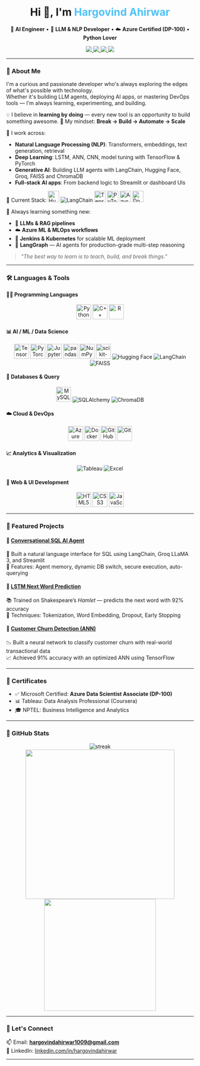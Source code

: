 <!-- Profile README -->

<h1 align="center">Hi 👋, I'm <span style="color:#4FC3F7;">Hargovind Ahirwar</span></h1>

<p align="center">
🚀 <strong>AI Engineer</strong> • 🧠 <strong>LLM & NLP Developer</strong> • ☁️ <strong>Azure Certified (DP-100)</strong> • <strong>Python Lover</strong>
</p>

<p align="center">
  <a href="https://github.com/Hargovind-Ahirwar-1009">
    <img src="https://img.shields.io/badge/GitHub-181717?logo=github&logoColor=white&style=flat-square" />
  </a>
  <a href="https://www.linkedin.com/in/hargovindahirwar/">
    <img src="https://img.shields.io/badge/LinkedIn-blue?logo=linkedin&style=flat-square" />
  </a>
  <a href="mailto:hargovindahirwar1009@gmail.com">
    <img src="https://img.shields.io/badge/Gmail-red?logo=gmail&style=flat-square" />
  </a>
  <a href="https://leetcode.com/u/hargovindahirwar04/">
    <img src="https://img.shields.io/badge/LeetCode-FFA116?logo=leetcode&logoColor=black&style=flat-square" />
  </a>
</p>


---

### 👋 About Me

I'm a curious and passionate developer who's always exploring the edges of what's possible with technology.  
Whether it's building LLM agents, deploying AI apps, or mastering DevOps tools — I'm always learning, experimenting, and building.

💡 I believe in **learning by doing** — every new tool is an opportunity to build something awesome.
🔁 My mindset: **Break → Build → Automate → Scale**

🧠 I work across:
- **Natural Language Processing (NLP)**: Transformers, embeddings, text generation, retrieval
- **Deep Learning**: LSTM, ANN, CNN, model tuning with TensorFlow & PyTorch
- **Generative AI**: Building LLM agents with LangChain, Hugging Face, Groq, FAISS and ChromaDB 
- **Full-stack AI apps**: From backend logic to Streamlit or dashboard UIs

🚀 Current Stack:
<img src="https://huggingface.co/datasets/huggingface/brand-assets/resolve/main/hf-logo.png" width="30" title="Hugging Face" />
<img src="https://img.shields.io/badge/LangChain-%F0%9F%94%97-blue?style=flat-square" alt="LangChain"/>
<img src="https://cdn.jsdelivr.net/gh/devicons/devicon/icons/tensorflow/tensorflow-original.svg" width="30" title="TensorFlow" />
<img src="https://cdn.jsdelivr.net/gh/devicons/devicon/icons/pytorch/pytorch-original.svg" width="30" title="PyTorch" />
<img src="https://cdn.jsdelivr.net/gh/devicons/devicon/icons/azure/azure-original.svg" width="30" title="Azure" />
<img src="https://cdn.jsdelivr.net/gh/devicons/devicon/icons/docker/docker-original.svg" width="30" title="Docker" />

🌱 Always learning something new:  
- 🧬 **LLMs & RAG pipelines**   
- ☁️ **Azure ML & MLOps workflows**  
- 🔧 **Jenkins & Kubernetes** for scalable ML deployment  
- 🧩 **LangGraph** — AI agents for production-grade multi-step reasoning

> *"The best way to learn is to teach, build, and break things."*

---

### 🛠️ Languages & Tools

#### 👨‍💻 Programming Languages
<p align="center">
  <img src="https://cdn.jsdelivr.net/gh/devicons/devicon/icons/python/python-original.svg" width="40" alt="Python"/>
  <img src="https://cdn.jsdelivr.net/gh/devicons/devicon/icons/cplusplus/cplusplus-original.svg" width="40" alt="C++"/>
  <img src="https://cdn.jsdelivr.net/gh/devicons/devicon/icons/r/r-original.svg" width="40" alt="R"/>
</p>

#### 📊 AI / ML / Data Science
<p align="center">
  <img src="https://cdn.jsdelivr.net/gh/devicons/devicon/icons/tensorflow/tensorflow-original.svg" width="40" alt="TensorFlow"/>
  <img src="https://cdn.jsdelivr.net/gh/devicons/devicon/icons/pytorch/pytorch-original.svg" width="40" alt="PyTorch"/>
  <img src="https://cdn.jsdelivr.net/gh/devicons/devicon/icons/jupyter/jupyter-original.svg" width="40" alt="Jupyter"/>
  <img src="https://cdn.jsdelivr.net/gh/devicons/devicon/icons/pandas/pandas-original.svg" width="40" alt="pandas"/>
  <img src="https://cdn.jsdelivr.net/gh/devicons/devicon/icons/numpy/numpy-original.svg" width="40" alt="NumPy"/>
  <img src="https://cdn.jsdelivr.net/gh/devicons/devicon/icons/scikitlearn/scikitlearn-original.svg" width="40" title="scikit-learn" />
  <img src="https://img.shields.io/badge/Hugging%20Face-%F0%9F%A4%97-yellow?style=flat-square" alt="Hugging Face"/>
  <img src="https://img.shields.io/badge/LangChain-%F0%9F%94%97-blue?style=flat-square" alt="LangChain"/>
  <img src="https://img.shields.io/badge/FAISS-%F0%9F%93%9A-brightgreen?style=flat-square" alt="FAISS"/>
</p>

#### 🧠 Databases & Query
<p align="center">
  <img src="https://cdn.jsdelivr.net/gh/devicons/devicon/icons/mysql/mysql-original.svg" width="40" alt="MySQL"/>
  <img src="https://img.shields.io/badge/SQLAlchemy-%F0%9F%93%9A-blue?style=flat-square" alt="SQLAlchemy"/>
  <img src="https://img.shields.io/badge/ChromaDB-%F0%9F%94%8D-green?style=flat-square" alt="ChromaDB"/>
</p>

#### ☁️ Cloud & DevOps
<p align="center">
  <img src="https://cdn.jsdelivr.net/gh/devicons/devicon/icons/azure/azure-original.svg" width="40" alt="Azure"/>
  <img src="https://cdn.jsdelivr.net/gh/devicons/devicon/icons/docker/docker-original.svg" width="40" alt="Docker"/>
 <img src="https://github.githubassets.com/images/modules/logos_page/GitHub-Mark.png" width="40" alt="GitHub" title="GitHub"/>
  <img src="https://cdn.jsdelivr.net/gh/devicons/devicon/icons/git/git-original.svg" width="40" alt="Git"/>
</p>

#### 📈 Analytics & Visualization
<p align="center">
  <img src="https://img.shields.io/badge/Tableau-%F0%9F%93%8A-orange?style=flat-square" alt="Tableau"/>
  <img src="https://img.shields.io/badge/Microsoft%20Excel-%F0%9F%93%9C-green?style=flat-square" alt="Excel"/>
</p>

#### 💬 Web & UI Development
<p align="center">
  <img src="https://cdn.jsdelivr.net/gh/devicons/devicon/icons/html5/html5-original.svg" width="40" alt="HTML5"/>
  <img src="https://cdn.jsdelivr.net/gh/devicons/devicon/icons/css3/css3-original.svg" width="40" alt="CSS3"/>
  <img src="https://cdn.jsdelivr.net/gh/devicons/devicon/icons/javascript/javascript-original.svg" width="40" alt="JavaScript"/>
</p>

---

### 🧩 Featured Projects

#### 🔷 [Conversational SQL AI Agent](https://github.com/Hargovind-Ahirwar-1009/conversational-sql-agent)
🧠 Built a natural language interface for SQL using LangChain, Groq LLaMA 3, and Streamlit  
🔐 Features: Agent memory, dynamic DB switch, secure execution, auto-querying

#### 🔷 [LSTM Next Word Prediction](https://github.com/Hargovind-Ahirwar-1009/Next-Word-Prediction-Using-LSTM)
📚 Trained on Shakespeare’s *Hamlet* — predicts the next word with 92% accuracy  
🧠 Techniques: Tokenization, Word Embedding, Dropout, Early Stopping

#### 🔷 [Customer Churn Detection (ANN)](https://github.com/Hargovind-Ahirwar-1009/ANN-Classification-Customer-churn)
📉 Built a neural network to classify customer churn with real-world transactional data  
📈 Achieved 91% accuracy with an optimized ANN using TensorFlow

---

### 📜 Certificates

- ✅ Microsoft Certified: **Azure Data Scientist Associate (DP-100)**
- 📊 Tableau: Data Analysis Professional (Coursera)
- 🎓 NPTEL: Business Intelligence and Analytics

---

### 🔢 GitHub Stats

<p align="center">
  <img src="https://github-readme-streak-stats.herokuapp.com/?user=Hargovind-Ahirwar-1009&theme=tokyonight" alt="streak"/>
  <br />
  <img src="https://github-readme-stats.vercel.app/api?username=Hargovind-Ahirwar-1009&show_icons=true&theme=tokyonight&include_all_commits=true" width="400"/>
  <img src="https://github-readme-stats.vercel.app/api/top-langs/?username=Hargovind-Ahirwar-1009&layout=compact&theme=tokyonight" width="300"/>
</p>

---

### 💬 Let's Connect

📫 Email: **hargovindahirwar1009@gmail.com**  
🔗 LinkedIn: [linkedin.com/in/hargovindahirwar](https://www.linkedin.com/in/hargovindahirwar/)

---

<!-- GitHub README Ends -->
